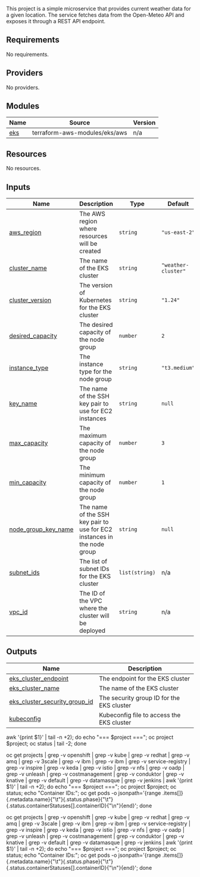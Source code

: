 This project is a simple microservice that provides current weather data for a given location. The service fetches data from the Open-Meteo API and exposes it through a REST API endpoint.

<!-- BEGIN_TF_DOCS -->
## Requirements

No requirements.

## Providers

No providers.

## Modules

| Name | Source | Version |
|------|--------|---------|
| <a name="module_eks"></a> [eks](#module\_eks) | terraform-aws-modules/eks/aws | n/a |

## Resources

No resources.

## Inputs

| Name | Description | Type | Default | Required |
|------|-------------|------|---------|:--------:|
| <a name="input_aws_region"></a> [aws\_region](#input\_aws\_region) | The AWS region where resources will be created | `string` | `"us-east-2"` | no |
| <a name="input_cluster_name"></a> [cluster\_name](#input\_cluster\_name) | The name of the EKS cluster | `string` | `"weather-cluster"` | no |
| <a name="input_cluster_version"></a> [cluster\_version](#input\_cluster\_version) | The version of Kubernetes for the EKS cluster | `string` | `"1.24"` | no |
| <a name="input_desired_capacity"></a> [desired\_capacity](#input\_desired\_capacity) | The desired capacity of the node group | `number` | `2` | no |
| <a name="input_instance_type"></a> [instance\_type](#input\_instance\_type) | The instance type for the node group | `string` | `"t3.medium"` | no |
| <a name="input_key_name"></a> [key\_name](#input\_key\_name) | The name of the SSH key pair to use for EC2 instances | `string` | `null` | no |
| <a name="input_max_capacity"></a> [max\_capacity](#input\_max\_capacity) | The maximum capacity of the node group | `number` | `3` | no |
| <a name="input_min_capacity"></a> [min\_capacity](#input\_min\_capacity) | The minimum capacity of the node group | `number` | `1` | no |
| <a name="input_node_group_key_name"></a> [node\_group\_key\_name](#input\_node\_group\_key\_name) | The name of the SSH key pair to use for EC2 instances in the node group | `string` | `null` | no |
| <a name="input_subnet_ids"></a> [subnet\_ids](#input\_subnet\_ids) | The list of subnet IDs for the EKS cluster | `list(string)` | n/a | yes |
| <a name="input_vpc_id"></a> [vpc\_id](#input\_vpc\_id) | The ID of the VPC where the cluster will be deployed | `string` | n/a | yes |

## Outputs

| Name | Description |
|------|-------------|
| <a name="output_eks_cluster_endpoint"></a> [eks\_cluster\_endpoint](#output\_eks\_cluster\_endpoint) | The endpoint for the EKS cluster |
| <a name="output_eks_cluster_name"></a> [eks\_cluster\_name](#output\_eks\_cluster\_name) | The name of the EKS cluster |
| <a name="output_eks_cluster_security_group_id"></a> [eks\_cluster\_security\_group\_id](#output\_eks\_cluster\_security\_group\_id) | The security group ID for the EKS cluster |
| <a name="output_kubeconfig"></a> [kubeconfig](#output\_kubeconfig) | Kubeconfig file to access the EKS cluster |
<!-- END_TF_DOCS -->




 awk '{print $1}' | tail -n +2); do echo "=== $project ==="; oc project $project; oc status | tail -2; done

oc get projects | grep -v openshift | grep -v kube | grep -v redhat | grep -v amq | grep -v 3scale | grep -v ibm | grep -v ibm | grep -v service-registry | grep -v inspire | grep -v keda | grep -v istio | grep -v nfs | grep -v oadp | grep -v unleash | grep -v costmanagement | grep -v conduktor | grep -v knative | grep -v default | grep -v datamasque | grep -v jenkins | awk '{print $1}' | tail -n +2); do echo "=== $project ==="; oc project $project; oc status; echo "Container IDs:"; oc get pods -o jsonpath='{range .items[]}{.metadata.name}{"\t"}{.status.phase}{"\t"}{.status.containerStatuses[].containerID}{"\n"}{end}'; done 

oc get projects | grep -v openshift | grep -v kube | grep -v redhat | grep -v amq | grep -v 3scale | grep -v ibm | grep -v ibm | grep -v service-registry | grep -v inspire | grep -v keda | grep -v istio | grep -v nfs | grep -v oadp | grep -v unleash | grep -v costmanagement | grep -v conduktor | grep -v knative | grep -v default | grep -v datamasque | grep -v jenkins | awk '{print $1}' | tail -n +2); do echo "=== $project ==="; oc project $project; oc status; echo "Container IDs:"; oc get pods -o jsonpath='{range .items[]}{.metadata.name}{"\t"}{.status.phase}{"\t"}{.status.containerStatuses[].containerID}{"\n"}{end}'; done
